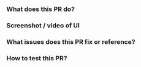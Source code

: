 ### What does this PR do?

### Screenshot / video of UI

<!-- If this PR is changing UI, please include
screenshots or screencasts showing the difference -->

### What issues does this PR fix or reference?

<!-- Include any related issues from Podman Desktop
repository (or from another issue tracker). -->

### How to test this PR?

<!-- Please explain steps to reproduce -->

